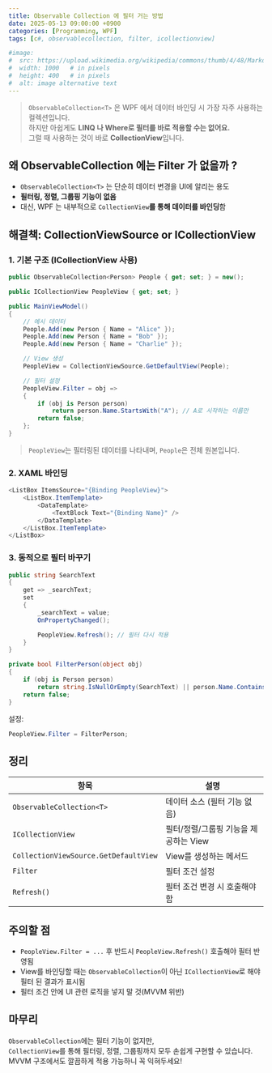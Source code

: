 ```yaml
---
title: Observable Collection 에 필터 거는 방법
date: 2025-05-13 09:00:00 +0900
categories: [Programming, WPF]
tags: [c#, observablecollection, filter, icollectionview]

#image:
#  src: https://upload.wikimedia.org/wikipedia/commons/thumb/4/48/Markdown-mark.svg/1200px-Markdown-mark.svg.png
#  width: 1000   # in pixels
#  height: 400   # in pixels
#  alt: image alternative text
---
```


> ```ObservableCollection<T>``` 은 WPF 에서 데이터 바인딩 시 가장 자주 사용하는 컬렉션입니다.   
> 하지만 아쉽게도 **LINQ 나 Where로 필터를 바로 적용할 수는 없어요.**   
> 그럴 때 사용하는 것이 바로 **CollectionView**입니다.

## 왜 ObservableCollection 에는 Filter 가 없을까 ?
- ```ObservableCollection<T>``` 는 단순히 데이터 변경을 UI에 알리는 용도
- **필터링, 정렬, 그룹핑 기능이 없음**
- 대신, WPF 는 내부적으로 ```CollectionView```**를 통해 데이터를 바인딩**함

## 해결책: CollectionViewSource or ICollectionView

### 1. 기본 구조 (ICollectionView 사용)

```cs
public ObservableCollection<Person> People { get; set; } = new();

public ICollectionView PeopleView { get; set; }

public MainViewModel()
{
    // 예시 데이터
    People.Add(new Person { Name = "Alice" });
    People.Add(new Person { Name = "Bob" });
    People.Add(new Person { Name = "Charlie" });

    // View 생성
    PeopleView = CollectionViewSource.GetDefaultView(People);

    // 필터 설정
    PeopleView.Filter = obj =>
    {
        if (obj is Person person)
            return person.Name.StartsWith("A"); // A로 시작하는 이름만
        return false;
    };
}
```

> ```PeopleView```는 필터링된 데이터를 나타내며, ```People```은 전체 원본입니다.

### 2. XAML 바인딩

```cs
<ListBox ItemsSource="{Binding PeopleView}">
    <ListBox.ItemTemplate>
        <DataTemplate>
            <TextBlock Text="{Binding Name}" />
        </DataTemplate>
    </ListBox.ItemTemplate>
</ListBox>
```

### 3. 동적으로 필터 바꾸기

```cs
public string SearchText
{
    get => _searchText;
    set
    {
        _searchText = value;
        OnPropertyChanged();

        PeopleView.Refresh(); // 필터 다시 적용
    }
}

private bool FilterPerson(object obj)
{
    if (obj is Person person)
        return string.IsNullOrEmpty(SearchText) || person.Name.Contains(SearchText);
    return false;
}
```

설정:   

```cs
PeopleView.Filter = FilterPerson;
```

## 정리

|**항목**|**설명**|
|--|--|
|```ObservableCollection<T>```|데이터 소스 (필터 기능 없음)|
|```ICollectionView```|필터/정렬/그룹핑 기능을 제공하는 View|
|```CollectionViewSource.GetDefaultView```|View를 생성하는 메서드|
|```Filter```|필터 조건 설정|
|```Refresh()```|필터 조건 변경 시 호출해야함|

## 주의할 점
- ```PeopleView.Filter = ...``` 후 반드시 ```PeopleView.Refresh()``` 호출해야 필터 반영됨
- View를 바인딩할 때는 ```ObservableCollection```이 아닌 ```ICollectionView```로 해야 필터 된 결과가 표시됨
- 필터 조건 안에 UI 관련 로직을 넣지 말 것(MVVM 위반)

## 마무리
```ObservableCollection```에는 필터 기능이 없지만,   
```CollectionView```를 통해 필터링, 정렬, 그룹핑까지 모두 손쉽게 구현할 수 있습니다.   
MVVM 구조에서도 깔끔하게 적용 가능하니 꼭 익혀두세요!